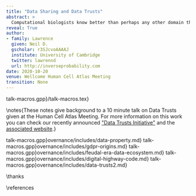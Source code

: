 ```yaml
---
title: "Data Sharing and Data Trusts"
abstract: >
  Computational biologists know better than perhaps any other domain the importance of data sharing in progress in understanding complex decisions. Underlying the revolution in "artificial intelligence" is really a revolution in data. But when data is persona or has legal protections placed upon there are challenges to data sharing. In this talk we introduce the ideas behind data sharing and the model of data trusts, an approach to data sharing that relies on trust law to form its governance structure.
reveal: True
author:
- family: Lawrence
  given: Neil D.
  gscholar: r3SJcvoAAAAJ
  institute: University of Cambridge
  twitter: lawrennd
  url: http://inverseprobability.com
date: 2020-10-20
venue: Wellcome Human Cell Atlas Meeting
transition: None
---
```


talk-macros.gpp}/talk-macros.tex}

\notes{These notes give background to a 10 minute talk on Data Trusts given at the Human Cell Atlas Meeting. For more information on this work you can check our recently announced ["Data Trusts Initiative"]() and the [associated website](https://datatrusts.uk/).}

talk-macros.gpp}overnance/includes/data-property.md}
talk-macros.gpp}overnance/includes/gdpr-origins.md}
talk-macros.gpp}overnance/includes/feudal-era-data-ecosystem.md}
talk-macros.gpp}overnance/includes/digital-highway-code.md}
talk-macros.gpp}overnance/includes/data-trusts2.md}

\thanks

\references
